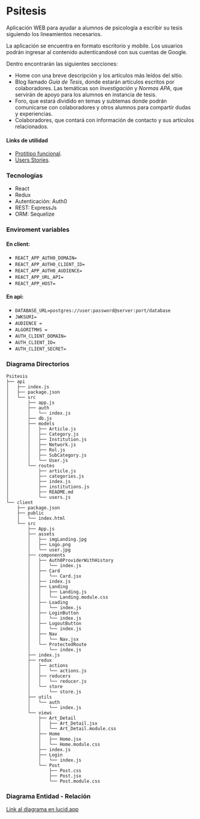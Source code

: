 # Psitesis
Aplicación WEB para ayudar a alumnos de psicología a escribir su tesis siguiendo los lineamientos necesarios.

La aplicación se encuentra en formato escritorio y mobile. Los usuarios podrán ingresar al contenido autenticandosé con sus cuentas de Google.

Dentro encontrarán las siguientes secciones:
- Home con una breve descripción y los artículos más leídos del sitio.
- Blog llamado *Guía de Tesis*, donde estarán artículos escritos por colaboradores. Las temáticas son *Investigación* y *Normas APA*, que servirán de apoyo para los alumnos en instancia de tesis.
- Foro, que estará dividido en temas y subtemas donde podrán comunicarse con colaboradores y otros alumnos para compartir dudas y experiencias.
- Colaboradores, que contará con información de contacto y sus artículos relacionados.

#### Links de utilidad
- [Protitipo funcional](https://www.figma.com/file/6kETsk0daI1CHXhZMq6bBc/Prototipo-funcional-Psitesis-(Alta)?node-id=0%3A1).
- [Users Stories](https://miro.com/app/board/o9J_l4Kmvns=/).

### Tecnologías

- React
- Redux
- Autenticación: Auth0
- REST: ExpressJs
- ORM: Sequelize

### Enviroment variables

#### En client:
- `REACT_APP_AUTH0_DOMAIN=`
- `REACT_APP_AUTH0_CLIENT_ID=`
- `REACT_APP_AUTH0_AUDIENCE=`
- `REACT_APP_URL_API=`
- `REACT_APP_HOST=`

#### En api:
- `DATABASE_URL=postgres://user:password@server:port/database`
- `JWKSURI=`
- `AUDIENCE =`
- `ALGORITMHS =`
- `AUTH_CLIENT_DOMAIN=`
- `AUTH_CLIENT_ID=`
- `AUTH_CLIENT_SECRET=`


### Diagrama Directorios
```
Psitesis
├── api
│   ├── index.js
│   ├── package.json
│   └── src
│       ├── app.js
│       ├── auth
│       │   └── index.js
│       ├── db.js
│       ├── models
│       │   ├── Article.js
│       │   ├── Category.js
│       │   ├── Institution.js
│       │   ├── Network.js
│       │   ├── Rol.js
│       │   ├── SubCategory.js
│       │   └── User.js
│       └── routes
│           ├── article.js
│           ├── categories.js
│           ├── index.js
│           ├── institutions.js
│           ├── README.md
│           └── users.js
└── client
    ├── package.json
    ├── public
    │   └── index.html
    └── src
        ├── App.js
        ├── assets
        │   ├── imgLanding.jpg
        │   ├── Logo.png
        │   └── user.jpg
        ├── components
        │   ├── Auth0ProviderWithHistory
        │   │   └── index.js
        │   ├── Card
        │   │   └── Card.jsx
        │   ├── index.js
        │   ├── Landing
        │   │   ├── Landing.js
        │   │   └── Landing.module.css
        │   ├── Loading
        │   │   └── index.js
        │   ├── LoginButton
        │   │   └── index.js
        │   ├── LogoutButton
        │   │   └── index.js
        │   ├── Nav
        │   │   └── Nav.jsx
        │   └── ProtectedRoute
        │       └── index.js
        ├── index.js
        ├── redux
        │   ├── actions
        │   │   └── actions.js
        │   ├── reducers
        │   │   └── reducer.js
        │   └── store
        │       └── store.js
        ├── utils
        │   └── auth
        │       └── index.js
        └── views
            ├── Art_Detail
            │   ├── Art_Detail.jsx
            │   └── Art_Detail.module.css
            ├── Home
            │   ├── Home.jsx
            │   └── Home.module.css
            ├── index.js
            ├── Login
            │   └── index.js
            └── Post
                ├── Post.css
                ├── Post.jsx
                └── Post.module.css
```

### Diagrama Entidad - Relación

[Link al diagrama en lucid.app](https://lucid.app/lucidchart/1aed3959-c122-4137-8eae-430af3b1e528/edit?beaconFlowId=F88BB6EA5F2DAF7E&page=0_0#)
